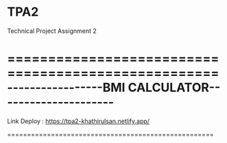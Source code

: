 # TPA2
Technical Project Assignment 2

====================================================
-----------------BMI CALCULATOR---------------------
====================================================

Link Deploy : https://tpa2-khathirulsan.netlify.app/

====================================================
